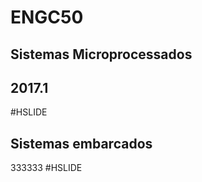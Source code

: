 
# ENGC50
## Sistemas Microprocessados

## 2017.1

#HSLIDE

## Sistemas embarcados

333333
#HSLIDE

